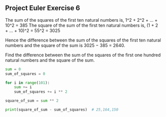 ## Project Euler Exercise 6

The sum of the squares of the first ten natural numbers is,
1^2 + 2^2 + ... + 10^2 = 385
The square of the sum of the first ten natural numbers is,
(1 + 2 + ... + 10)^2 = 55^2 = 3025

Hence the difference between the sum of the squares of the first ten natural
numbers and the square of the sum is 3025 − 385 = 2640.

Find the difference between the sum of the squares of the first one hundred
natural numbers and the square of the sum.

```python
sum = 0
sum_of_squares = 0

for i in range(101):
    sum += i
    sum_of_squares += i ** 2

square_of_sum = sum ** 2

print(square_of_sum - sum_of_squares)  # 25,164,150
```
